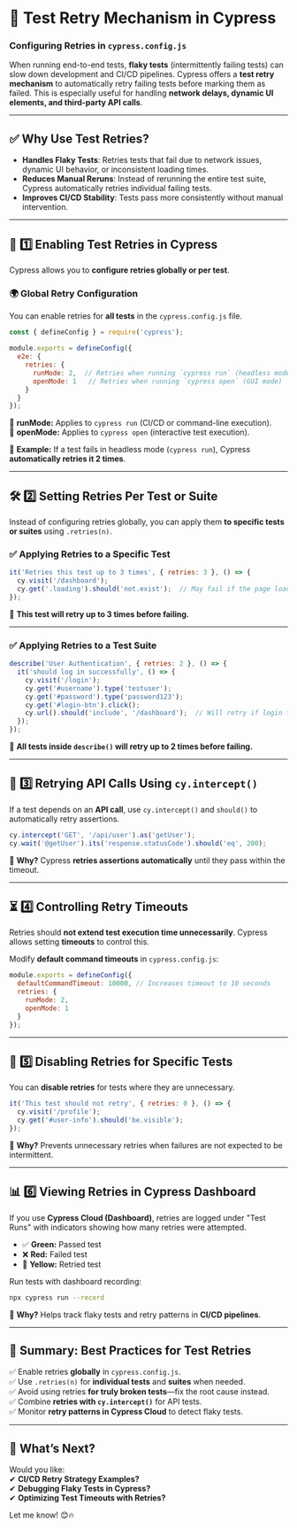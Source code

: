 # **🔄 Test Retry Mechanism in Cypress**  
### **Configuring Retries in `cypress.config.js`**  

When running end-to-end tests, **flaky tests** (intermittently failing tests) can slow down development and CI/CD pipelines. Cypress offers a **test retry mechanism** to automatically retry failing tests before marking them as failed. This is especially useful for handling **network delays, dynamic UI elements, and third-party API calls**.

---

## **✅ Why Use Test Retries?**  
- **Handles Flaky Tests**: Retries tests that fail due to network issues, dynamic UI behavior, or inconsistent loading times.  
- **Reduces Manual Reruns**: Instead of rerunning the entire test suite, Cypress automatically retries individual failing tests.  
- **Improves CI/CD Stability**: Tests pass more consistently without manual intervention.  

---

## **🔧 1️⃣ Enabling Test Retries in Cypress**  

Cypress allows you to **configure retries globally or per test**.

### **🌍 Global Retry Configuration**  
You can enable retries for **all tests** in the `cypress.config.js` file.  

```javascript
const { defineConfig } = require('cypress');

module.exports = defineConfig({
  e2e: {
    retries: {
      runMode: 2,  // Retries when running `cypress run` (headless mode)
      openMode: 1   // Retries when running `cypress open` (GUI mode)
    }
  }
});
```

🔹 **runMode:** Applies to `cypress run` (CI/CD or command-line execution).  
🔹 **openMode:** Applies to `cypress open` (interactive test execution).  

📌 **Example:** If a test fails in headless mode (`cypress run`), Cypress **automatically retries it 2 times**.

---

## **🛠️ 2️⃣ Setting Retries Per Test or Suite**  
Instead of configuring retries globally, you can apply them **to specific tests or suites** using `.retries(n)`.

### **✅ Applying Retries to a Specific Test**
```javascript
it('Retries this test up to 3 times', { retries: 3 }, () => {
  cy.visit('/dashboard');
  cy.get('.loading').should('not.exist');  // May fail if the page loads slowly
});
```
📌 **This test will retry up to 3 times before failing.**

---

### **✅ Applying Retries to a Test Suite**
```javascript
describe('User Authentication', { retries: 2 }, () => {
  it('should log in successfully', () => {
    cy.visit('/login');
    cy.get('#username').type('testuser');
    cy.get('#password').type('password123');
    cy.get('#login-btn').click();
    cy.url().should('include', '/dashboard');  // Will retry if login fails
  });
});
```
📌 **All tests inside `describe()` will retry up to 2 times before failing.**

---

## **🔄 3️⃣ Retrying API Calls Using `cy.intercept()`**  
If a test depends on an **API call**, use `cy.intercept()` and `should()` to automatically retry assertions.

```javascript
cy.intercept('GET', '/api/user').as('getUser');
cy.wait('@getUser').its('response.statusCode').should('eq', 200);
```

📌 **Why?** Cypress **retries assertions automatically** until they pass within the timeout.

---

## **⏳ 4️⃣ Controlling Retry Timeouts**  
Retries should **not extend test execution time unnecessarily**. Cypress allows setting **timeouts** to control this.

Modify **default command timeouts** in `cypress.config.js`:

```javascript
module.exports = defineConfig({
  defaultCommandTimeout: 10000, // Increases timeout to 10 seconds
  retries: {
    runMode: 2,
    openMode: 1
  }
});
```

---

## **🛑 5️⃣ Disabling Retries for Specific Tests**  
You can **disable retries** for tests where they are unnecessary.

```javascript
it('This test should not retry', { retries: 0 }, () => {
  cy.visit('/profile');
  cy.get('#user-info').should('be.visible');
});
```
📌 **Why?** Prevents unnecessary retries when failures are not expected to be intermittent.

---

## **📊 6️⃣ Viewing Retries in Cypress Dashboard**  
If you use **Cypress Cloud (Dashboard)**, retries are logged under "Test Runs" with indicators showing how many retries were attempted.

- ✅ **Green:** Passed test  
- ❌ **Red:** Failed test  
- 🔄 **Yellow:** Retried test  

Run tests with dashboard recording:

```sh
npx cypress run --record
```

📌 **Why?** Helps track flaky tests and retry patterns in **CI/CD pipelines**.

---

## **📌 Summary: Best Practices for Test Retries**  
✅ Enable retries **globally** in `cypress.config.js`.  
✅ Use `.retries(n)` for **individual tests** and **suites** when needed.  
✅ Avoid using retries **for truly broken tests**—fix the root cause instead.  
✅ Combine **retries with `cy.intercept()`** for API tests.  
✅ Monitor **retry patterns in Cypress Cloud** to detect flaky tests.  

---

## **🚀 What’s Next?**  
Would you like:  
✔ **CI/CD Retry Strategy Examples?**  
✔ **Debugging Flaky Tests in Cypress?**  
✔ **Optimizing Test Timeouts with Retries?**  

Let me know! 😊🔥